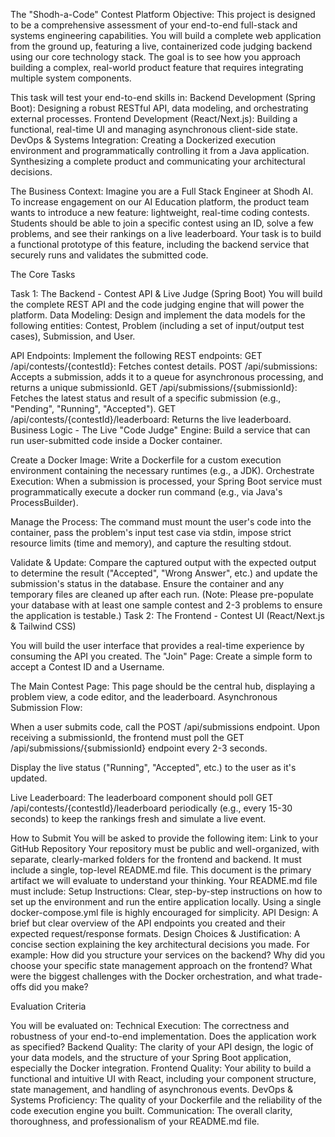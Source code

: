 The "Shodh-a-Code" Contest Platform
Objective:
This project is designed to be a comprehensive assessment of your end-to-end full-stack and systems engineering capabilities. You will build a complete web application from the ground up, featuring a live, containerized code judging backend using our core technology stack. The goal is to see how you approach building a complex, real-world product feature that requires integrating multiple system components.


This task will test your end-to-end skills in:
Backend Development (Spring Boot): Designing a robust RESTful API, data modeling, and orchestrating external processes.
Frontend Development (React/Next.js): Building a functional, real-time UI and managing asynchronous client-side state.
DevOps & Systems Integration: Creating a Dockerized execution environment and programmatically controlling it from a Java application.
Synthesizing a complete product and communicating your architectural decisions.


The Business Context:
Imagine you are a Full Stack Engineer at Shodh AI. To increase engagement on our AI Education platform, the product team wants to introduce a new feature: lightweight, real-time coding contests. Students should be able to join a specific contest using an ID, solve a few problems, and see their rankings on a live leaderboard. Your task is to build a functional prototype of this feature, including the backend service that securely runs and validates the submitted code.

The Core Tasks

Task 1: The Backend - Contest API & Live Judge (Spring Boot)
You will build the complete REST API and the code judging engine that will power the platform.
Data Modeling: Design and implement the data models for the following entities: Contest, Problem (including a set of input/output test cases), Submission, and User.

API Endpoints: Implement the following REST endpoints:
GET /api/contests/{contestId}: Fetches contest details.
POST /api/submissions: Accepts a submission, adds it to a queue for asynchronous processing, and returns a unique submissionId.
GET /api/submissions/{submissionId}: Fetches the latest status and result of a specific submission (e.g., "Pending", "Running", "Accepted").
GET /api/contests/{contestId}/leaderboard: Returns the live leaderboard.
Business Logic - The Live "Code Judge" Engine: Build a service that can run user-submitted code inside a Docker container.

Create a Docker Image: Write a Dockerfile for a custom execution environment containing the necessary runtimes (e.g., a JDK).
Orchestrate Execution: When a submission is processed, your Spring Boot service must programmatically execute a docker run command (e.g., via Java's ProcessBuilder).

Manage the Process: The command must mount the user's code into the container, pass the problem's input test case via stdin, impose strict resource limits (time and memory), and capture the resulting stdout.

Validate & Update: Compare the captured output with the expected output to determine the result ("Accepted", "Wrong Answer", etc.) and update the submission's status in the database. Ensure the container and any temporary files are cleaned up after each run.
(Note: Please pre-populate your database with at least one sample contest and 2-3 problems to ensure the application is testable.)
Task 2: The Frontend - Contest UI (React/Next.js & Tailwind CSS)

You will build the user interface that provides a real-time experience by consuming the API you created.
The "Join" Page: Create a simple form to accept a Contest ID and a Username.

The Main Contest Page: This page should be the central hub, displaying a problem view, a code editor, and the leaderboard.
Asynchronous Submission Flow:

When a user submits code, call the POST /api/submissions endpoint.
Upon receiving a submissionId, the frontend must poll the GET /api/submissions/{submissionId} endpoint every 2-3 seconds.

Display the live status ("Running", "Accepted", etc.) to the user as it's updated.

Live Leaderboard: The leaderboard component should poll GET /api/contests/{contestId}/leaderboard periodically (e.g., every 15-30 seconds) to keep the rankings fresh and simulate a live event.



How to Submit
You will be asked to provide the following item:
Link to your GitHub Repository
Your repository must be public and well-organized, with separate, clearly-marked folders for the frontend and backend.
It must include a single, top-level README.md file. This document is the primary artifact we will evaluate to understand your thinking.
Your README.md file must include:
Setup Instructions: Clear, step-by-step instructions on how to set up the environment and run the entire application locally. Using a single docker-compose.yml file is highly encouraged for simplicity.
API Design: A brief but clear overview of the API endpoints you created and their expected request/response formats.
Design Choices & Justification: A concise section explaining the key architectural decisions you made. For example:
How did you structure your services on the backend?
Why did you choose your specific state management approach on the frontend?
What were the biggest challenges with the Docker orchestration, and what trade-offs did you make?


Evaluation Criteria

You will be evaluated on:
Technical Execution: The correctness and robustness of your end-to-end implementation. Does the application work as specified?
Backend Quality: The clarity of your API design, the logic of your data models, and the structure of your Spring Boot application, especially the Docker integration.
Frontend Quality: Your ability to build a functional and intuitive UI with React, including your component structure, state management, and handling of asynchronous events.
DevOps & Systems Proficiency: The quality of your Dockerfile and the reliability of the code execution engine you built.
Communication: The overall clarity, thoroughness, and professionalism of your README.md file.